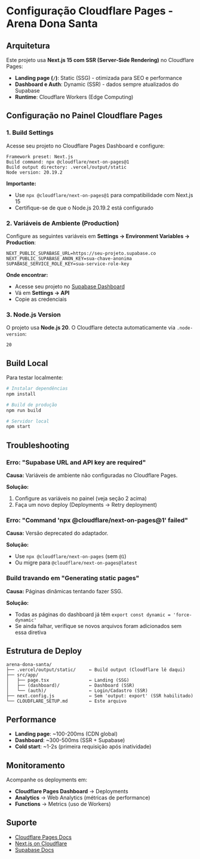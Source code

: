 # Configuração Cloudflare Pages - Arena Dona Santa

## Arquitetura

Este projeto usa **Next.js 15 com SSR (Server-Side Rendering)** no Cloudflare Pages:

- **Landing page (`/`)**: Static (SSG) - otimizada para SEO e performance
- **Dashboard e Auth**: Dynamic (SSR) - dados sempre atualizados do Supabase
- **Runtime**: Cloudflare Workers (Edge Computing)

## Configuração no Painel Cloudflare Pages

### 1. Build Settings

Acesse seu projeto no Cloudflare Pages Dashboard e configure:

```
Framework preset: Next.js
Build command: npx @cloudflare/next-on-pages@1
Build output directory: .vercel/output/static
Node version: 20.19.2
```

**Importante:** 
- Use `npx @cloudflare/next-on-pages@1` para compatibilidade com Next.js 15
- Certifique-se de que o Node.js 20.19.2 está configurado

### 2. Variáveis de Ambiente (Production)

Configure as seguintes variáveis em **Settings → Environment Variables → Production**:

```
NEXT_PUBLIC_SUPABASE_URL=https://seu-projeto.supabase.co
NEXT_PUBLIC_SUPABASE_ANON_KEY=sua-chave-anonima
SUPABASE_SERVICE_ROLE_KEY=sua-service-role-key
```

**Onde encontrar:**
- Acesse seu projeto no [Supabase Dashboard](https://supabase.com/dashboard)
- Vá em **Settings → API**
- Copie as credenciais

### 3. Node.js Version

O projeto usa **Node.js 20**. O Cloudflare detecta automaticamente via `.node-version`:

```
20
```

## Build Local

Para testar localmente:

```bash
# Instalar dependências
npm install

# Build de produção
npm run build

# Servidor local
npm start
```

## Troubleshooting

### Erro: "Supabase URL and API key are required"

**Causa:** Variáveis de ambiente não configuradas no Cloudflare Pages.

**Solução:**
1. Configure as variáveis no painel (veja seção 2 acima)
2. Faça um novo deploy (Deployments → Retry deployment)

### Erro: "Command 'npx @cloudflare/next-on-pages@1' failed"

**Causa:** Versão deprecated do adaptador.

**Solução:**
- Use `npx @cloudflare/next-on-pages` (sem `@1`)
- Ou migre para `@cloudflare/next-on-pages@latest`

### Build travando em "Generating static pages"

**Causa:** Páginas dinâmicas tentando fazer SSG.

**Solução:**
- Todas as páginas do dashboard já têm `export const dynamic = 'force-dynamic'`
- Se ainda falhar, verifique se novos arquivos foram adicionados sem essa diretiva

## Estrutura de Deploy

```
arena-dona-santa/
├── .vercel/output/static/     ← Build output (Cloudflare lê daqui)
├── src/app/
│   ├── page.tsx               ← Landing (SSG)
│   ├── (dashboard)/           ← Dashboard (SSR)
│   └── (auth)/                ← Login/Cadastro (SSR)
├── next.config.js             ← Sem 'output: export' (SSR habilitado)
└── CLOUDFLARE_SETUP.md        ← Este arquivo
```

## Performance

- **Landing page**: ~100-200ms (CDN global)
- **Dashboard**: ~300-500ms (SSR + Supabase)
- **Cold start**: ~1-2s (primeira requisição após inatividade)

## Monitoramento

Acompanhe os deployments em:
- **Cloudflare Pages Dashboard** → Deployments
- **Analytics** → Web Analytics (métricas de performance)
- **Functions** → Metrics (uso de Workers)

## Suporte

- [Cloudflare Pages Docs](https://developers.cloudflare.com/pages/)
- [Next.js on Cloudflare](https://developers.cloudflare.com/pages/framework-guides/nextjs/)
- [Supabase Docs](https://supabase.com/docs)
